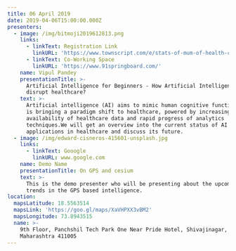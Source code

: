 ```yaml
---
title: 06 April 2019
date: 2019-04-06T15:00:00.000Z
presenters:
  - image: /img/bitmoji2019612813.png
    links:
      - linkText: Registration Link
        linkURL: 'https://www.townscript.com/e/stats-of-mum-of-health-care-130440'
      - linkText: Co-Working Space
        linkURL: 'https://www.91springboard.com/'
    name: Vipul Pandey
    presentationTitle: >-
      Artificial Intelligence for Beginners - How Artificial Intelligence will
      disrupt healthcare?
    text: >-
      Artificial intelligence (AI) aims to mimic human cognitive functions. It
      is bringing a paradigm shift to healthcare, powered by increasing
      availability of healthcare data and rapid progress of analytics
      techniques.We will get an overview into the current status of AI
      applications in healthcare and discuss its future. 
  - image: /img/edward-cisneros-415601-unsplash.jpg
    links:
      - linkText: Gooogle
        linkURL: www.google.com
    name: Demo Name
    presentationTitle: On GPS and cesium
    text: >-
      This is the demo presenter who will be presenting about the upcoming
      trends in the GPS based intelligence.
location:
  mapsLatitude: 18.5563514
  mapsLink: 'https://goo.gl/maps/XaVHPXX3vBM2'
  mapsLongitude: 73.8943515
  name: >-
    9th Floor, Panchshil Tech Park One Near Pride Hotel, Shivajinagar, Pune,
    Maharashtra 411005
---
```


